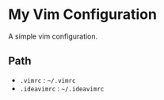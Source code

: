 # My Vim Configuration

A simple vim configuration.

## Path

* `.vimrc` : `~/.vimrc`
* `.ideavimrc` : `~/.ideavimrc`
